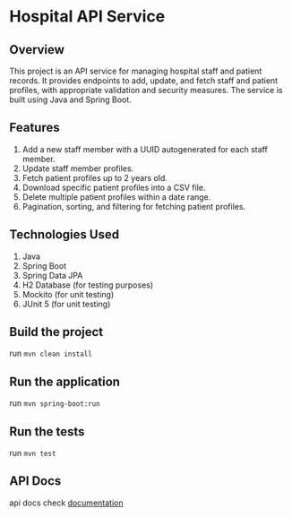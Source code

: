 # Hospital API Service

## Overview

This project is an API service for managing hospital staff and patient records. It provides endpoints to add, update, and fetch staff and patient profiles, with appropriate validation and security measures. The service is built using Java and Spring Boot.

## Features

1. Add a new staff member with a UUID autogenerated for each staff member.
2. Update staff member profiles.
3. Fetch patient profiles up to 2 years old.
4. Download specific patient profiles into a CSV file.
5. Delete multiple patient profiles within a date range.
6. Pagination, sorting, and filtering for fetching patient profiles.

## Technologies Used

1. Java
2. Spring Boot
3. Spring Data JPA
4. H2 Database (for testing purposes)
5. Mockito (for unit testing)
6. JUnit 5 (for unit testing)

## Build the project

run `mvn clean install`

## Run the application

run `mvn spring-boot:run`

## Run the tests

run `mvn test`

## API Docs
api docs check [documentation](./Hospital%20API%20Service.postman_collection.json)